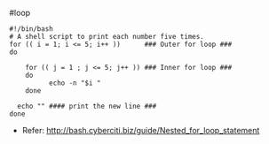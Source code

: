 #loop


```
#!/bin/bash
# A shell script to print each number five times.
for (( i = 1; i <= 5; i++ ))      ### Outer for loop ###
do
 
    for (( j = 1 ; j <= 5; j++ )) ### Inner for loop ###
    do
          echo -n "$i "
    done
 
  echo "" #### print the new line ###
done

```

* Refer: <http://bash.cyberciti.biz/guide/Nested_for_loop_statement>